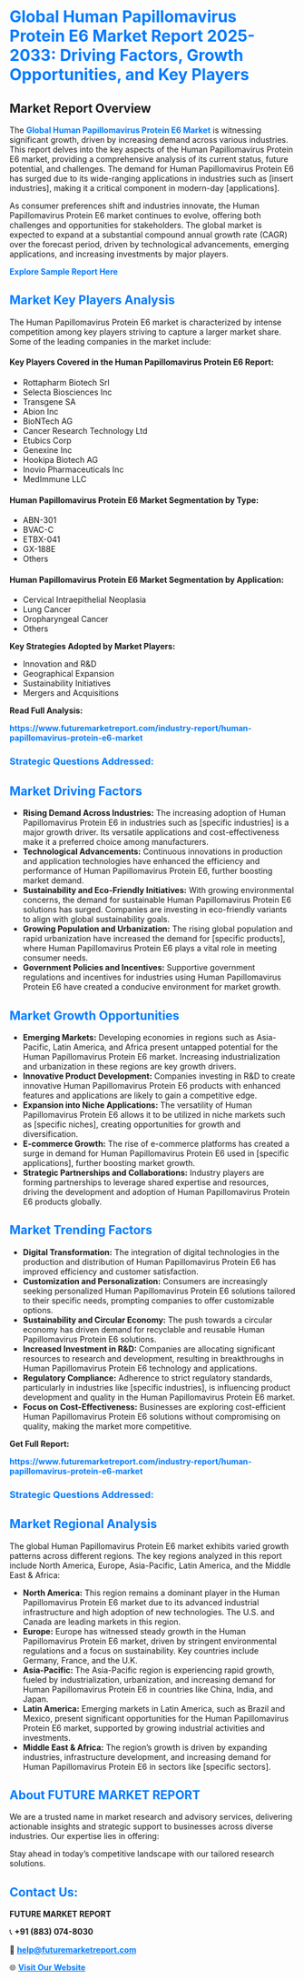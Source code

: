 <h1 style="color: #007BFF;">Global Human Papillomavirus Protein E6 Market Report 2025-2033: Driving Factors, Growth Opportunities, and Key Players</h1>

<section id="overview">
<h2>Market Report Overview</h2>
<p>The <a href="https://www.futuremarketreport.com/industry-report/human-papillomavirus-protein-e6-market" style="color: #007BFF; text-decoration: none;"><strong>Global Human Papillomavirus Protein E6 Market</strong></a> is witnessing significant growth, driven by increasing demand across various industries. This report delves into the key aspects of the Human Papillomavirus Protein E6 market, providing a comprehensive analysis of its current status, future potential, and challenges. The demand for Human Papillomavirus Protein E6 has surged due to its wide-ranging applications in industries such as [insert industries], making it a critical component in modern-day [applications].</p>
<p>As consumer preferences shift and industries innovate, the Human Papillomavirus Protein E6 market continues to evolve, offering both challenges and opportunities for stakeholders. The global market is expected to expand at a substantial compound annual growth rate (CAGR) over the forecast period, driven by technological advancements, emerging applications, and increasing investments by major players.</p>
</section>

<section id="overview">
<p><a href="https://www.futuremarketreport.com/request-sample/reportId=53304" style="color: #007BFF; text-decoration: none;"><strong>Explore Sample Report Here</strong></a></p>
</section>

<section id="key-players">
<h2 style="color: #007BFF;">Market Key Players Analysis</h2>
<p>The Human Papillomavirus Protein E6 market is characterized by intense competition among key players striving to capture a larger market share. Some of the leading companies in the market include:</p>
<h4>Key Players Covered in the Human Papillomavirus Protein E6 Report:</h4>
<ul><li>Rottapharm Biotech Srl</li><li>Selecta Biosciences Inc</li><li>Transgene SA</li><li>Abion Inc</li><li>BioNTech AG</li><li>Cancer Research Technology Ltd</li><li>Etubics Corp</li><li>Genexine Inc</li><li>Hookipa Biotech AG</li><li>Inovio Pharmaceuticals Inc</li><li>MedImmune LLC</li></ul>
<h4>Human Papillomavirus Protein E6 Market Segmentation by Type:</h4>
<ul><li>ABN-301</li><li>BVAC-C</li><li>ETBX-041</li><li>GX-188E</li><li>Others</li></ul>

<h4>Human Papillomavirus Protein E6 Market Segmentation by Application:</h4>
<ul><li>Cervical Intraepithelial Neoplasia</li><li>Lung Cancer</li><li>Oropharyngeal Cancer</li><li>Others</li></ul>
<p><strong>Key Strategies Adopted by Market Players:</strong></p>
<ul>
<li>Innovation and R&D</li>
<li>Geographical Expansion</li>
<li>Sustainability Initiatives</li>
<li>Mergers and Acquisitions</li>
</ul>
</section>

<section>
<p><strong>Read Full Analysis: </strong></p><a href="https://www.futuremarketreport.com/industry-report/human-papillomavirus-protein-e6-market" style="color: #007BFF; text-decoration: none;"><strong>https://www.futuremarketreport.com/industry-report/human-papillomavirus-protein-e6-market</strong></a>
<h3 style="color: #007BFF;">Strategic Questions Addressed:</h3>
</section>

<section id="driving-factors">
<h2 style="color: #007BFF;">Market Driving Factors</h2>
<ul>
<li><strong>Rising Demand Across Industries:</strong> The increasing adoption of Human Papillomavirus Protein E6 in industries such as [specific industries] is a major growth driver. Its versatile applications and cost-effectiveness make it a preferred choice among manufacturers.</li>
<li><strong>Technological Advancements:</strong> Continuous innovations in production and application technologies have enhanced the efficiency and performance of Human Papillomavirus Protein E6, further boosting market demand.</li>
<li><strong>Sustainability and Eco-Friendly Initiatives:</strong> With growing environmental concerns, the demand for sustainable Human Papillomavirus Protein E6 solutions has surged. Companies are investing in eco-friendly variants to align with global sustainability goals.</li>
<li><strong>Growing Population and Urbanization:</strong> The rising global population and rapid urbanization have increased the demand for [specific products], where Human Papillomavirus Protein E6 plays a vital role in meeting consumer needs.</li>
<li><strong>Government Policies and Incentives:</strong> Supportive government regulations and incentives for industries using Human Papillomavirus Protein E6 have created a conducive environment for market growth.</li>
</ul>
</section>

<section id="growth-opportunities">
<h2 style="color: #007BFF;">Market Growth Opportunities</h2>
<ul>
<li><strong>Emerging Markets:</strong> Developing economies in regions such as Asia-Pacific, Latin America, and Africa present untapped potential for the Human Papillomavirus Protein E6 market. Increasing industrialization and urbanization in these regions are key growth drivers.</li>
<li><strong>Innovative Product Development:</strong> Companies investing in R&D to create innovative Human Papillomavirus Protein E6 products with enhanced features and applications are likely to gain a competitive edge.</li>
<li><strong>Expansion into Niche Applications:</strong> The versatility of Human Papillomavirus Protein E6 allows it to be utilized in niche markets such as [specific niches], creating opportunities for growth and diversification.</li>
<li><strong>E-commerce Growth:</strong> The rise of e-commerce platforms has created a surge in demand for Human Papillomavirus Protein E6 used in [specific applications], further boosting market growth.</li>
<li><strong>Strategic Partnerships and Collaborations:</strong> Industry players are forming partnerships to leverage shared expertise and resources, driving the development and adoption of Human Papillomavirus Protein E6 products globally.</li>
</ul>
</section>

<section id="trending-factors">
<h2 style="color: #007BFF;">Market Trending Factors</h2>
<ul>
<li><strong>Digital Transformation:</strong> The integration of digital technologies in the production and distribution of Human Papillomavirus Protein E6 has improved efficiency and customer satisfaction.</li>
<li><strong>Customization and Personalization:</strong> Consumers are increasingly seeking personalized Human Papillomavirus Protein E6 solutions tailored to their specific needs, prompting companies to offer customizable options.</li>
<li><strong>Sustainability and Circular Economy:</strong> The push towards a circular economy has driven demand for recyclable and reusable Human Papillomavirus Protein E6 solutions.</li>
<li><strong>Increased Investment in R&D:</strong> Companies are allocating significant resources to research and development, resulting in breakthroughs in Human Papillomavirus Protein E6 technology and applications.</li>
<li><strong>Regulatory Compliance:</strong> Adherence to strict regulatory standards, particularly in industries like [specific industries], is influencing product development and quality in the Human Papillomavirus Protein E6 market.</li>
<li><strong>Focus on Cost-Effectiveness:</strong> Businesses are exploring cost-efficient Human Papillomavirus Protein E6 solutions without compromising on quality, making the market more competitive.</li>
</ul>
</section>

<section>
<p><strong>Get Full Report: </strong></p><a href="https://www.futuremarketreport.com/industry-report/human-papillomavirus-protein-e6-market" style="color: #007BFF; text-decoration: none;"><strong>https://www.futuremarketreport.com/industry-report/human-papillomavirus-protein-e6-market</strong></a>
<h3 style="color: #007BFF;">Strategic Questions Addressed:</h3>
</section>


<section id="regional-analysis">
<h2 style="color: #007BFF;">Market Regional Analysis</h2>
<p>The global Human Papillomavirus Protein E6 market exhibits varied growth patterns across different regions. The key regions analyzed in this report include North America, Europe, Asia-Pacific, Latin America, and the Middle East & Africa:</p>
<ul>
<li><strong>North America:</strong> This region remains a dominant player in the Human Papillomavirus Protein E6 market due to its advanced industrial infrastructure and high adoption of new technologies. The U.S. and Canada are leading markets in this region.</li>
<li><strong>Europe:</strong> Europe has witnessed steady growth in the Human Papillomavirus Protein E6 market, driven by stringent environmental regulations and a focus on sustainability. Key countries include Germany, France, and the U.K.</li>
<li><strong>Asia-Pacific:</strong> The Asia-Pacific region is experiencing rapid growth, fueled by industrialization, urbanization, and increasing demand for Human Papillomavirus Protein E6 in countries like China, India, and Japan.</li>
<li><strong>Latin America:</strong> Emerging markets in Latin America, such as Brazil and Mexico, present significant opportunities for the Human Papillomavirus Protein E6 market, supported by growing industrial activities and investments.</li>
<li><strong>Middle East & Africa:</strong> The region’s growth is driven by expanding industries, infrastructure development, and increasing demand for Human Papillomavirus Protein E6 in sectors like [specific sectors].</li>
</ul>
</section>

<footer>
<h2 style="color: #007BFF;">About FUTURE MARKET REPORT</h2>
<p>We are a trusted name in market research and advisory services, delivering actionable insights and strategic support to businesses across diverse industries. Our expertise lies in offering:</p>

<p>Stay ahead in today’s competitive landscape with our tailored research solutions.</p>

<h2 style="color: #007BFF;">Contact Us:</h2>
<p><strong>FUTURE MARKET REPORT</strong></p>
<p>📞 <strong>+91 (883) 074-8030</strong></p>
<p>📧 <strong><a href="mailto:help@futuremarketreport.com" style="color: #007BFF;">help@futuremarketreport.com</a></strong></p>
<p>🌐 <strong><a href="https://www.futuremarketreport.com/" style="color: #007BFF;">Visit Our Website</a></strong></p>
</footer>